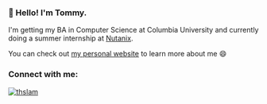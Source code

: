 ### 👋 Hello! I'm Tommy.

I'm getting my BA in Computer Science at Columbia University and currently doing a summer internship at [Nutanix](https://www.nutanix.com/).

You can check out [my personal website](https://thomaslam.info) to learn more about me 😄

<h3 align="left">Connect with me:</h3>
<p align="left">
<a href="https://linkedin.com/in/thslam" target="blank"><img align="center" src="[https://raw.githubusercontent.com/rahuldkjain/github-profile-readme-generator/master/src/images/icons/Social/linked-in-alt.svg](https://img.shields.io/badge/LinkedIn-0077B5?style=for-the-badge&logo=linkedin&logoColor=white)" alt="thslam"/></a>
</p>
<!---
<b>📭 Need to reach me?</b> Shoot me an email at [ding@brown.edu](mailto:ding@brown.edu)
->
